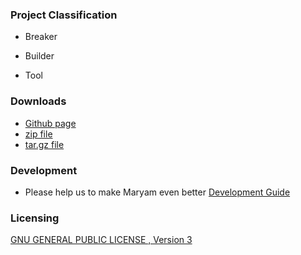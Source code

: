 ### Project Classification

* <i class="fas fa-hammer" style="color:#233e81;"></i> Breaker
* <i class="fas fa-toolbox" style="color:#233e81;"></i> Builder

* <i class="fas fa-tools" style="color:#233e81;"></i> Tool

### Downloads

* [Github page](https://github.com/saeeddhqan/Maryam)
* [zip file](https://github.com/saeeddhqan/Maryam/zipball/master)
* [tar.gz file](https://github.com/saeeddhqan/Maryam/tarball/master)


### Development
* Please help us to make Maryam even better [Development Guide](https://github.com/saeeddhqan/maryam/wiki/Development-Guide)

### Licensing

[GNU GENERAL PUBLIC LICENSE , Version 3](https://github.com/saeeddhqan/Maryam/blob/master/LICENSE)

